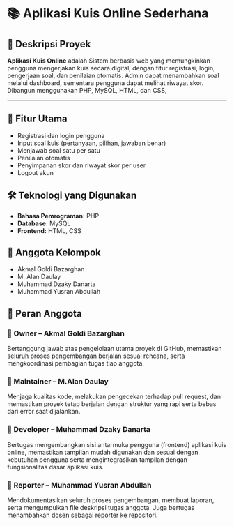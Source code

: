 # 📚 Aplikasi Kuis Online Sederhana

## 📝 Deskripsi Proyek
**Aplikasi Kuis Online** adalah Sistem berbasis web yang memungkinkan pengguna mengerjakan kuis secara digital, dengan fitur registrasi, login, pengerjaan soal, dan penilaian otomatis. Admin dapat menambahkan soal melalui dashboard, sementara pengguna dapat melihat riwayat skor. Dibangun menggunakan PHP, MySQL, HTML, dan CSS, 

---

## 🎯 Fitur Utama
- Registrasi dan login pengguna
- Input soal kuis (pertanyaan, pilihan, jawaban benar)
- Menjawab soal satu per satu
- Penilaian otomatis
- Penyimpanan skor dan riwayat skor per user
- Logout akun

## 🛠️ Teknologi yang Digunakan
- **Bahasa Pemrograman:** PHP
- **Database:** MySQL
- **Frontend:** HTML, CSS


## 👥 Anggota Kelompok

- Akmal Goldi Bazarghan  
- M. Alan Daulay 
- Muhammad Dzaky Danarta
- Muhammad Yusran Abdullah

## 🔧 Peran Anggota

### 🔸 Owner – Akmal Goldi Bazarghan  
Bertanggung jawab atas pengelolaan utama proyek di GitHub, memastikan seluruh proses pengembangan berjalan sesuai rencana, serta mengkoordinasi pembagian tugas tiap anggota.

### 🔸 Maintainer – M.Alan Daulay
Menjaga kualitas kode, melakukan pengecekan terhadap pull request, dan memastikan proyek tetap berjalan dengan struktur yang rapi serta bebas dari error saat dijalankan.

### 🔸 Developer – Muhammad Dzaky Danarta
Bertugas mengembangkan sisi antarmuka pengguna (frontend) aplikasi kuis online, memastikan tampilan mudah digunakan dan sesuai dengan kebutuhan pengguna serta mengintegrasikan tampilan dengan fungsionalitas dasar aplikasi kuis.

### 🔸 Reporter – Muhammad Yusran Abdullah
Mendokumentasikan seluruh proses pengembangan, membuat laporan, serta mengumpulkan file deskripsi tugas anggota. Juga bertugas menambahkan dosen sebagai reporter ke repositori.
